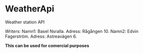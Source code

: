 # WeatherApi
Weather station API

*Writers:*
Namn1: Basel Nsralla. Adress: Rågången 10.
Namn2: Edvin Fagerström. Adress: Astreavägen 6.

**This can be used for comercial purposes**
